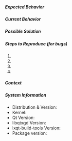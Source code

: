 <!--- Provide a general summary of the issue in the title above. You       --->
<!--- should not delete relevant sections and/or questions in your report  --->

<!--- BEFORE FILLING OUT THIS REPORT FORM:                                 --->
<!--- Dear users of stable and LTS (long term service) distributions:      --->
<!--- Please do NOT file bugs against old (dead) versions but use your     --->
<!--- distribution bugtracker instead. This is esp. true for Ubuntu LTS.   --->

##### Expected Behavior
<!--- If you're describing a bug, tell us what should happen                -->
<!--- If you're suggesting a change/improvement, tell us how it should work -->
<!--- Hint: A sketch or a screenshot might help a lot                       -->

##### Current Behavior
<!--- If describing a bug, tell us what happens instead of the expected    --->
<!--- behaviour. If suggesting a change/improvement, explain the difference -->
<!--- from current behavior (a screenshot might help)                      --->

##### Possible Solution
<!--- Not obligatory, but suggest a fix/reason for the bug,                --->
<!--- or ideas how to implement the addition or change                     --->

##### Steps to Reproduce (for bugs)
<!--- Provide a link to a live example, or an unambiguous set of steps to  --->
<!--- reproduce this bug. Include code to reproduce, if relevant           --->
1. 
2. 
3. 
4. 

##### Context
<!--- How has this issue affected you? What are you trying to accomplish?  --->
<!--- Providing context helps us come up with a solution that is most      --->
<!--- useful in the real world                                             --->

##### System Information
<!--- Include as many relevant details about the system you experienced    --->
<!--- the bug in                                                           --->
* Distribution & Version:
* Kernel:
* Qt Version:
* libqtxgd Version:
* lxqt-build-tools Version:
* Package version:
